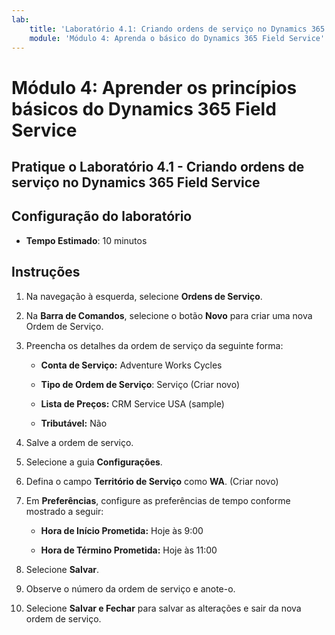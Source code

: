 ```yaml
---
lab:
    title: 'Laboratório 4.1: Criando ordens de serviço no Dynamics 365 Field Service'
    module: 'Módulo 4: Aprenda o básico do Dynamics 365 Field Service'
---
```


Módulo 4: Aprender os princípios básicos do Dynamics 365 Field Service
========================

## Pratique o Laboratório 4.1 - Criando ordens de serviço no Dynamics 365 Field Service

## Configuração do laboratório

  - **Tempo Estimado**: 10 minutos

## Instruções

1. Na navegação à esquerda, selecione **Ordens de Serviço**.

2. Na **Barra de Comandos**, selecione o botão **Novo** para criar uma nova Ordem de Serviço.

3. Preencha os detalhes da ordem de serviço da seguinte forma:

	- **Conta de Serviço:** Adventure Works Cycles

	- **Tipo de Ordem de Serviço**: Serviço (Criar novo)

	- **Lista de Preços:** CRM Service USA (sample)

	- **Tributável:** Não

4. Salve a ordem de serviço.

4. Selecione a guia **Configurações**.

5. Defina o campo **Território de Serviço** como **WA**. (Criar novo)

6. Em **Preferências**, configure as preferências de tempo conforme mostrado a seguir:

	- **Hora de Início Prometida:** Hoje às 9:00

	- **Hora de Término Prometida:** Hoje às 11:00

7. Selecione **Salvar**.

8. Observe o número da ordem de serviço e anote-o. 

9. Selecione **Salvar e Fechar** para salvar as alterações e sair da nova ordem de serviço.
